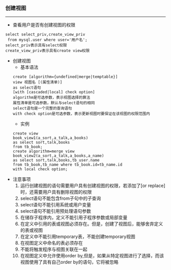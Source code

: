 ### 创建视图

-----------------

- 查看用户是否有创建视图的权限
```text
select select_priv,create_view_priv
 from mysql.user where user='用户名';
select_priv表示具有select权限
create_view_priv表示具有create view权限
```
- 创建视图
    - 基本语法
    ```text
    create [algorithm={undefined|merge|temptable}]
    view 视图名 [(属性清单)]
    as select语句
    [with [cascaded|local] check option]
    algorithm是可选参数，表示视图选择的算法
    属性清单是可选参数，默认与select语句的相同
    select语句是一个完整的查询语句
    with check option是可选参数，表示更新视图时要保证在该视图的权限范围内 
    ```
    - 实例
    ```mysql
    create view
    book_view1(a_sort,a_talk,a_books)
    as select sort,talk,books
    from tb_book;
    create algorithm=merge view
    book_view2(a_sort,a_talk,a_books,a_name)
    as select sort,talk,books,tb_user.name
    from tb_book,tb_name where tb_book.id=tb_name.id
    with local check option;
    ```
- 注意事项
    1. 运行创建视图的语句需要用户具有创建视图的权限，若添加了[or replace]时，还需要用户具有删除视图的权限
    2. select语句不能包含from子句中的子查询
    3. select语句不能引用系统或用户变量
    4. select语句不能引用预处理语句参数
    5. 在储存子程序内，定义不能引用子程序参数或局部变量
    6. 在定义中引用的表或视图必须存在。但是，创建了视图后，能够舍弃定义的表或视图
    7. 在定义中不能引用temporary表，不能创建temporary视图
    8. 在视图定义中命名的表必须存在
    9. 不能将触发程序与视图关联在一起
    10. 在视图定义中允许使用order by,但是，如果从特定视图进行了选择，而该视图使用了具有自己order by的语句，它将被忽略